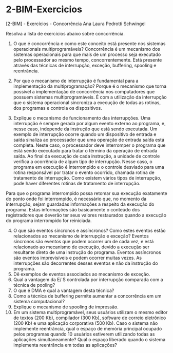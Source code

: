 # 2-BIM-Exercicios

[2-BIM] - Exercícios - Concorrência
Ana Laura Pedrotti Schwingel

Resolva a lista de exercícios abaixo sobre concorrência. 

1.	O que é concorrência e como este conceito está presente nos sistemas operacionais multiprogramáveis?
Concorrência é um mecanismo dos sistemas operacionais para que mais de um processo seja executado pelo processador ao mesmo tempo, concorrentemente. Está presente através das técnicas de interrupção, exceção, buffering, spooling e reentrância. 

2.	Por que o mecanismo de interrupção é fundamental para a implementação da multiprogramação?
Porque é o mecanismo que torna possível a implementação de concorrência nos computadores que possuem sistemas multiprogramáveis. É com a utilização da interrupção que o sistema operacional sincroniza a execução de todas as rotinas, dos programas e controla os dispositivos. 

3.	Explique o mecanismo de funcionamento das interrupções.
Uma interrupção é sempre gerada por algum evento externo ao programa, e, nesse caso, independe da instrução que está sendo executada. Um exemplo de interrupção ocorre quando um dispositivo de entrada e saída sinaliza ao processador que uma operação de entrada saída está completa. Neste caso, o processador deve interromper o programa que está sendo executado para tratar o término da operação de entrada saída.
Ao final da execução de cada instrução, a unidade de controle verifica a ocorrência de algum tipo de interrupção. Nesse caso, o programa em execução é interrompido e o controle desviado para uma rotina responsável por tratar o evento ocorrido, chamada rotina de tratamento de interrupção. Como existem vários tipos de interrupção, pode haver diferentes rotinas de tratamento de interrupção.

Para que o programa interrompido possa retomar sua execução exatamente do ponto onde foi interrompido, é necessário que, no momento da interrupção, sejam guardadas informações a respeito da execução do programa. Estas informações são basicamente o conteúdo dos registradores que deverão ter seus valores restaurados quando a execução do programa interrompido for reiniciada.


4.	O que são eventos síncronos e assíncronos? Como estes eventos estão relacionados ao mecanismo de interrupção e exceção?
Eventos síncronos são eventos que podem ocorrer um de cada vez, e está relacionado ao mecanismo de execução, devido a execução ser resultante direto de uma instrução do programa. 
Eventos assíncronos são eventos imprevisíveis e podem ocorrer muitas vezes. As interrupções são decorrentes desses eventos e não da instrução do programa. 
5.	Dê exemplos de eventos associados ao mecanismo de exceção.
6.	Qual a vantagem da E/ S controlada por interrupção comparada com a técnica de pooling?
7.	O que é DMA e qual a vantagem desta técnica?
8.	Como a técnica de buffering permite aumentar a concorrência em um sistema computacional?
9.	Explique o mecanismo de spooling de impressão.
10.	Em um sistema multiprogramável, seus usuários utilizam o mesmo editor de textos (200 Kb), compilador (300 Kb), software de correio eletrônico (200 Kb) e uma aplicação corporativa (500 Kb). Caso o sistema não implemente reentrância, qual o espaço de memória principal ocupado pelos programas quando 10 usuários estiverem utilizando todas as aplicações simultaneamente? Qual o espaço liberado quando o sistema implementa reentrância em todas as aplicações?
